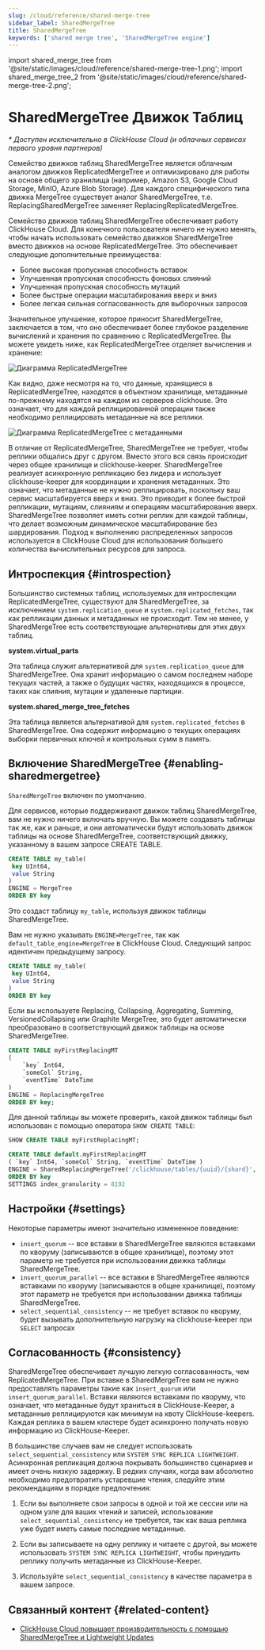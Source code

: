 ```yaml
---
slug: /cloud/reference/shared-merge-tree
sidebar_label: SharedMergeTree
title: SharedMergeTree
keywords: ['shared merge tree', 'SharedMergeTree engine']
---
```


import shared_merge_tree from '@site/static/images/cloud/reference/shared-merge-tree-1.png';
import shared_merge_tree_2 from '@site/static/images/cloud/reference/shared-merge-tree-2.png';



# SharedMergeTree Движок Таблиц

*\* Доступен исключительно в ClickHouse Cloud (и облачных сервисах первого уровня партнеров)*

Семейство движков таблиц SharedMergeTree является облачным аналогом движков ReplicatedMergeTree и оптимизировано для работы на основе общего хранилища (например, Amazon S3, Google Cloud Storage, MinIO, Azure Blob Storage). Для каждого специфического типа движка MergeTree существует аналог SharedMergeTree, т.е. ReplacingSharedMergeTree заменяет ReplacingReplicatedMergeTree.

Семейство движков таблиц SharedMergeTree обеспечивает работу ClickHouse Cloud. Для конечного пользователя ничего не нужно менять, чтобы начать использовать семейство движков SharedMergeTree вместо движков на основе ReplicatedMergeTree. Это обеспечивает следующие дополнительные преимущества:

- Более высокая пропускная способность вставок
- Улучшенная пропускная способность фоновых слияний
- Улучшенная пропускная способность мутаций
- Более быстрые операции масштабирования вверх и вниз
- Более легкая сильная согласованность для выборочных запросов

Значительное улучшение, которое приносит SharedMergeTree, заключается в том, что оно обеспечивает более глубокое разделение вычислений и хранения по сравнению с ReplicatedMergeTree. Вы можете увидеть ниже, как ReplicatedMergeTree отделяет вычисления и хранение:

<img alt="Диаграмма ReplicatedMergeTree"
  src={shared_merge_tree} />

Как видно, даже несмотря на то, что данные, хранящиеся в ReplicatedMergeTree, находятся в объектном хранилище, метаданные по-прежнему находятся на каждом из серверов clickhouse. Это означает, что для каждой реплицированной операции также необходимо реплицировать метаданные на все реплики.

<img alt="Диаграмма ReplicatedMergeTree с метаданными"
  src={shared_merge_tree_2} />

В отличие от ReplicatedMergeTree, SharedMergeTree не требует, чтобы реплики общались друг с другом. Вместо этого вся связь происходит через общее хранилище и clickhouse-keeper. SharedMergeTree реализует асинхронную репликацию без лидера и использует clickhouse-keeper для координации и хранения метаданных. Это означает, что метаданные не нужно реплицировать, поскольку ваш сервис масштабируется вверх и вниз. Это приводит к более быстрой репликации, мутациям, слияниям и операциям масштабирования вверх. SharedMergeTree позволяет иметь сотни реплик для каждой таблицы, что делает возможным динамическое масштабирование без шардирования. Подход к выполнению распределенных запросов используется в ClickHouse Cloud для использования большего количества вычислительных ресурсов для запроса.

## Интроспекция {#introspection}

Большинство системных таблиц, используемых для интроспекции ReplicatedMergeTree, существуют для SharedMergeTree, за исключением `system.replication_queue` и `system.replicated_fetches`, так как репликации данных и метаданных не происходит. Тем не менее, у SharedMergeTree есть соответствующие альтернативы для этих двух таблиц.

**system.virtual_parts**

Эта таблица служит альтернативой для `system.replication_queue` для SharedMergeTree. Она хранит информацию о самом последнем наборе текущих частей, а также о будущих частях, находящихся в процессе, таких как слияния, мутации и удаленные партиции.

**system.shared_merge_tree_fetches**

Эта таблица является альтернативой для `system.replicated_fetches` в SharedMergeTree. Она содержит информацию о текущих операциях выборки первичных ключей и контрольных сумм в память.

## Включение SharedMergeTree {#enabling-sharedmergetree}

`SharedMergeTree` включен по умолчанию.

Для сервисов, которые поддерживают движок таблиц SharedMergeTree, вам не нужно ничего включать вручную. Вы можете создавать таблицы так же, как и раньше, и они автоматически будут использовать движок таблицы на основе SharedMergeTree, соответствующий движку, указанному в вашем запросе CREATE TABLE.

```sql
CREATE TABLE my_table(
 key UInt64,
 value String
)
ENGINE = MergeTree
ORDER BY key
```

Это создаст таблицу `my_table`, используя движок таблицы SharedMergeTree.

Вам не нужно указывать `ENGINE=MergeTree`, так как `default_table_engine=MergeTree` в ClickHouse Cloud. Следующий запрос идентичен предыдущему запросу.

```sql
CREATE TABLE my_table(
 key UInt64,
 value String
)
ORDER BY key
```

Если вы используете Replacing, Collapsing, Aggregating, Summing, VersionedCollapsing или Graphite MergeTree, это будет автоматически преобразовано в соответствующий движок таблицы на основе SharedMergeTree.

```sql
CREATE TABLE myFirstReplacingMT
(
    `key` Int64,
    `someCol` String,
    `eventTime` DateTime
)
ENGINE = ReplacingMergeTree
ORDER BY key;
```

Для данной таблицы вы можете проверить, какой движок таблицы был использован с помощью оператора `SHOW CREATE TABLE`:
``` sql
SHOW CREATE TABLE myFirstReplacingMT;
```

```sql
CREATE TABLE default.myFirstReplacingMT
( `key` Int64, `someCol` String, `eventTime` DateTime )
ENGINE = SharedReplacingMergeTree('/clickhouse/tables/{uuid}/{shard}', '{replica}')
ORDER BY key
SETTINGS index_granularity = 8192
```

## Настройки {#settings}

Некоторые параметры имеют значительно измененное поведение:

- `insert_quorum` -- все вставки в SharedMergeTree являются вставками по кворуму (записываются в общее хранилище), поэтому этот параметр не требуется при использовании движка таблицы SharedMergeTree.
- `insert_quorum_parallel` -- все вставки в SharedMergeTree являются вставками по кворуму (записываются в общее хранилище), поэтому этот параметр не требуется при использовании движка таблицы SharedMergeTree.
- `select_sequential_consistency` -- не требует вставок по кворуму, будет вызывать дополнительную нагрузку на clickhouse-keeper при `SELECT` запросах

## Согласованность {#consistency}

SharedMergeTree обеспечивает лучшую легкую согласованность, чем ReplicatedMergeTree. При вставке в SharedMergeTree вам не нужно предоставлять параметры такие как `insert_quorum` или `insert_quorum_parallel`. Вставки являются вставками по кворуму, что означает, что метаданные будут храниться в ClickHouse-Keeper, а метаданные реплицируются как минимум на квоту ClickHouse-keepers. Каждая реплика в вашем кластере будет асинхронно получать новую информацию из ClickHouse-Keeper.

В большинстве случаев вам не следует использовать `select_sequential_consistency` или `SYSTEM SYNC REPLICA LIGHTWEIGHT`. Асинхронная репликация должна покрывать большинство сценариев и имеет очень низкую задержку. В редких случаях, когда вам абсолютно необходимо предотвратить устаревшие чтения, следуйте этим рекомендациям в порядке предпочтения:

1. Если вы выполняете свои запросы в одной и той же сессии или на одном узле для ваших чтений и записей, использование `select_sequential_consistency` не требуется, так как ваша реплика уже будет иметь самые последние метаданные.

2. Если вы записываете на одну реплику и читаете с другой, вы можете использовать `SYSTEM SYNC REPLICA LIGHTWEIGHT`, чтобы принудить реплику получить метаданные из ClickHouse-Keeper.

3. Используйте `select_sequential_consistency` в качестве параметра в вашем запросе.

## Связанный контент {#related-content}

- [ClickHouse Cloud повышает производительность с помощью SharedMergeTree и Lightweight Updates](https://clickhouse.com/blog/clickhouse-cloud-boosts-performance-with-sharedmergetree-and-lightweight-updates)
